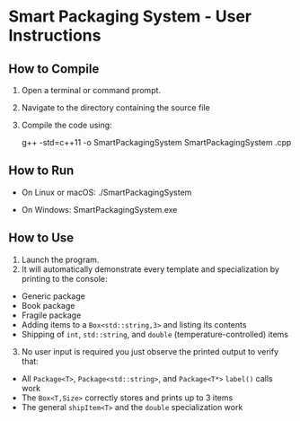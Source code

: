 # Smart Packaging System - User Instructions

## How to Compile

1. Open a terminal or command prompt.
2. Navigate to the directory containing the source file 
3. Compile the code using:

   g++ -std=c++11 -o SmartPackagingSystem  SmartPackagingSystem .cpp

  

## How to Run

- On Linux or macOS:
  ./SmartPackagingSystem 

- On Windows:
 SmartPackagingSystem.exe

## How to Use
1. Launch the program.
2. It will automatically demonstrate every template and specialization by printing to the console:
 - Generic package
 - Book package 
 - Fragile package 
 - Adding items to a `Box<std::string,3>` and listing its contents
 - Shipping of `int`, `std::string`, and `double` (temperature-controlled) items
3. No user input is required you just observe the printed output to verify that:
 - All `Package<T>`, `Package<std::string>`, and `Package<T*>` `label()` calls work
 - The `Box<T,Size>` correctly stores and prints up to 3 items
 - The general `shipItem<T>` and the `double` specialization work
